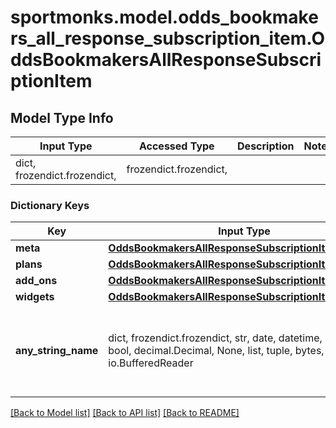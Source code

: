 # sportmonks.model.odds_bookmakers_all_response_subscription_item.OddsBookmakersAllResponseSubscriptionItem

## Model Type Info
Input Type | Accessed Type | Description | Notes
------------ | ------------- | ------------- | -------------
dict, frozendict.frozendict,  | frozendict.frozendict,  |  | 

### Dictionary Keys
Key | Input Type | Accessed Type | Description | Notes
------------ | ------------- | ------------- | ------------- | -------------
**meta** | [**OddsBookmakersAllResponseSubscriptionItemMeta**](OddsBookmakersAllResponseSubscriptionItemMeta.md) | [**OddsBookmakersAllResponseSubscriptionItemMeta**](OddsBookmakersAllResponseSubscriptionItemMeta.md) |  | [optional] 
**plans** | [**OddsBookmakersAllResponseSubscriptionItemPlans**](OddsBookmakersAllResponseSubscriptionItemPlans.md) | [**OddsBookmakersAllResponseSubscriptionItemPlans**](OddsBookmakersAllResponseSubscriptionItemPlans.md) |  | [optional] 
**add_ons** | [**OddsBookmakersAllResponseSubscriptionItemAddOns**](OddsBookmakersAllResponseSubscriptionItemAddOns.md) | [**OddsBookmakersAllResponseSubscriptionItemAddOns**](OddsBookmakersAllResponseSubscriptionItemAddOns.md) |  | [optional] 
**widgets** | [**OddsBookmakersAllResponseSubscriptionItemWidgets**](OddsBookmakersAllResponseSubscriptionItemWidgets.md) | [**OddsBookmakersAllResponseSubscriptionItemWidgets**](OddsBookmakersAllResponseSubscriptionItemWidgets.md) |  | [optional] 
**any_string_name** | dict, frozendict.frozendict, str, date, datetime, int, float, bool, decimal.Decimal, None, list, tuple, bytes, io.FileIO, io.BufferedReader | frozendict.frozendict, str, BoolClass, decimal.Decimal, NoneClass, tuple, bytes, FileIO | any string name can be used but the value must be the correct type | [optional]

[[Back to Model list]](../../README.md#documentation-for-models) [[Back to API list]](../../README.md#documentation-for-api-endpoints) [[Back to README]](../../README.md)

